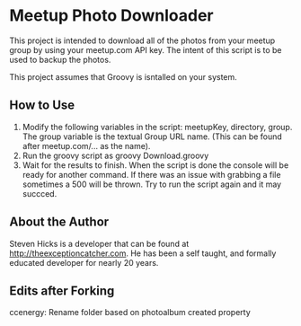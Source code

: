 # Meetup Photo Downloader

This project is intended to download all of the photos from your meetup group by using your meetup.com API key. The intent of this script is to be used to backup the photos.

This project assumes that Groovy is isntalled on your system.

## How to Use 

 1. Modify the following variables in the script: meetupKey, directory, group. The group variable is the textual Group URL name. (This can be found after meetup.com/... as the name).
 2. Run the groovy script as groovy Download.groovy
 3. Wait for the results to finish. When the script is done the console will be ready for another command. If there was an issue with grabbing a file sometimes a 500 will be thrown. Try to run the script again and it may succced.
 
 
 
## About the Author 

Steven Hicks is a developer that can be found at http://theexceptioncatcher.com. He has been a self taught, and formally educated developer for nearly 20 years.

## Edits after Forking

ccenergy: Rename folder based on photoalbum created property
